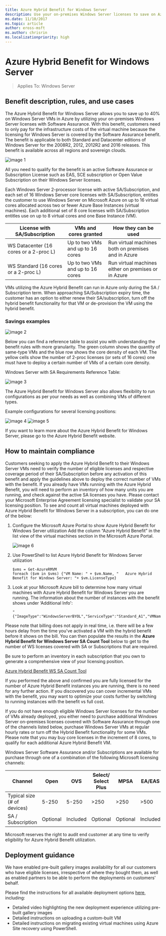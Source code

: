 ```yaml
---
title: Azure Hybrid Benefit for Windows Server
description: Use your on-premises Windows Server licenses to save on Azure VMs
ms.date: 11/10/2017
ms.topic: article
author: eross-msft
ms.author: chrisrin
ms.localizationpriority: high
---
```


# Azure Hybrid Benefit for Windows Server

>Applies To: Windows Server

## Benefit description, rules, and use cases

The Azure Hybrid Benefit for Windows Server allows you to save up to 40% on Windows Server VMs in Azure by utilizing your on-premises Windows Server licenses with Software Assurance.  With this benefit, customers need to only pay for the infrastructure costs of the virtual machine because the licensing for Windows Server is covered by the Software Assurance benefit.  The benefit is applicable to both Standard and Datacenter editions of Windows Server for the 2008R2, 2012, 2012R2 and 2016 releases.  This benefit is available across all regions and sovereign clouds.


![image 1](media/ahb01.png)

All you need to qualify for the benefit is an active Software Assurance or Subscription License such as EAS, SCE subscription or Open Value Subscription on their Windows Server licenses.

Each Windows Server 2-processor license with active SA/Subscription, and each set of 16 Windows Server core licenses with SA/Subscription, entitles the customer to use Windows Server on Microsoft Azure on up to 16 virtual cores allocated across two or fewer Azure Base Instances (virtual machines). Each additional set of 8 core licenses with SA/Subscription entitles use on up to 8 virtual cores and one Base Instance (VM).

| License with SA/Subscription            | VMs and cores granted            | How they can be used                                |
|-----------------------------------------|----------------------------------|-----------------------------------------------------|
| WS Datacenter (16 cores or a 2-proc L)  | Up to two VMs and up to 16 cores | Run virtual machines both on premises and in Azure  |
| WS Standard (16 cores or a 2-proc L)    | Up to two VMs and up to 16 cores | Run virtual machines either on premises or in Azure |

VMs utilizing the Azure Hybrid Benefit can run in Azure only during the SA / Subscription term. When approaching SA/Subscription expiry time, the customer has an option to either renew their SA/subscription, turn off the hybrid benefit functionality for that VM or de-provision the VM using the hybrid benefit.

### Savings examples

![image 2](media/ahb02.png)

Below you can find a reference table to assist you with understanding the benefit rules with more granularity.
The green column shows the quantity of same-type VMs and the blue row shows the core density of each VM. The yellow cells show the number of 2-proc licenses (or sets of 16 cores) one must have to deploy a certain number of VMs of a certain core density.

Windows Server with SA Requirements Reference Table:

![image 3](media/ahb03.png)

The Azure Hybrid Benefit for Windows Server also allows flexibility to run configurations as per your needs as well as combining VMs of different types.

Example configurations for several licensing positions:

![image 4](media/ahb04.png)
![image 5](media/ahb05.png)


If you want to learn more about the Azure Hybrid Benefit for Windows Server, please go to the Azure Hybrid Benefit website.

## How to maintain compliance

Customers seeking to apply the Azure Hybrid Benefit to their Windows Server VMs need to verify the number of eligible licenses and respective coverage period of their SA/Subscription before any activation of this benefit and apply the guidelines above to deploy the correct number of VMs with the benefit.
If you already have VMs running with the Azure Hybrid Benefit, you will need to perform an inventory of how many units you are running, and check against the active SA licenses you have.  Please contact your Microsoft Enterprise Agreement licensing specialist to validate your SA licensing position.
To see and count all virtual machines deployed with Azure Hybrid Benefit for Windows Server in a subscription, you can do one of the below:

1. Configure the Microsoft Azure Portal to show Azure Hybrid Benefit for Windows Server utilization
Add the column “Azure Hybrid Benefit” in the list view of the virtual machines section in the Microsoft Azure Portal.

    ![image 6](media/ahb06.png)

2.	Use PowerShell to list Azure Hybrid Benefit for Windows Server utilization

    ```
    $vms = Get-AzureRMVM
    foreach ($vm in $vms) {"VM Name: " + $vm.Name, "   Azure Hybrid Benefit for Windows Server: "+ $vm.LicenseType}
    ```

3.	Look at your Microsoft Azure bill to determine how many virtual machines with Azure Hybrid Benefit for Windows Server you are running. The information about the number of instances with the benefit shows under ‘Additional Info':

    ```
    "{"ImageType":"WindowsServerBYOL","ServiceType":"Standard_A1","VMName":"","UsageType":"ComputeHR"}"
    ```

Please note that billing does not apply in real time, i.e. there will be a few hours delay from the time you've activated a VM with the hybrid benefit before it shows on the bill.
You can then populate the results in the **Azure Hybrid Benefit for Windows Server SA Count Tool** below to get to the number of WS licenses covered with SA or Subscriptions that are required.

Be sure to perform an inventory in each subscription that you own to generate a comprehensive view of your licensing position.

[Azure Hybrid Benefit WS SA Count Tool](https://download.microsoft.com/download/7/1/2/712FEFF0-155C-4ABF-96C0-CE4EC4DB0516/Azure_Hybrid_Benefit_Windows_Server_SA_Count_Tool.xlsx)

If you performed the above and confirmed you are fully licensed for the number of Azure Hybrid Benefit instances you are running, there is no need for any further action. If you discovered you can cover incremental VMs with the benefit, you may want to optimize your costs further by switching to running instances with the benefit vs full cost.

If you do not have enough eligible Windows Server licenses for the number of VMs already deployed, you either need to purchase additional Windows Server on-premises licenses covered with Software Assurance through one of the channels listed below, purchase Windows Server VMs at regular hourly rates or turn off the Hybrid Benefit functionality for some VMs. Please note that you may buy core licenses in the increment of 8 cores, to qualify for each additional Azure Hybrid Benefit VM.

Windows Server Software Assurance and/or Subscriptions are available for purchase through one of a combination of the following Microsoft licensing channels:

| Channel                      | Open     | OVS	     | Select/ Select Plus	| MPSA 	     | EA/EAS   |
|------------------------------|----------|----------|-----------------------|-----------|----------|
| Typical size (# of devices)  | 5-250    | 5-250    | >250                  | >250      | >500     |
| SA / Subscription            | Optional | Included | Optional              | Optional  | Included |

Microsoft reserves the right to audit end customer at any time to verify eligibility for Azure Hybrid Benefit utilization.

## Deployment guidance

We have enabled pre-built gallery images availability for all our customers who have eligible licenses, irrespective of where they bought them, as well as enabled partners to be able to perform the deployments on customers' behalf.

Please find the instructions for all available deployment options [here](https://azure.microsoft.com/pricing/hybrid-use-benefit/), including:
-	Detailed video highlighting the new deployment experience utilizing pre-built gallery images
-	Detailed instructions on uploading a custom-built VM
-	Detailed instructions on migrating existing virtual machines using Azure Site recovery using PowerShell.
